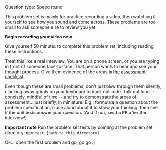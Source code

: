 Question type: Speed round

This problem set is mainly for practice recording a video, then watching it yourself to see how you sound and come across. These problems are too small to ask someone else to review you yet.

**Begin recording your video now**

Give yourself 50 minutes to complete this problem set, including reading these instructions.

Treat this like a real interview. You are on a phone screen, or you are typing in front of someone face-to-face. That person wants to hear and see your thought process. Give them evidence of the areas in [the assessment checklist](https://github.com/hackreactor/peripheral-brain/wiki/How-to-assess-interviews).

Even though these are small problems, don't just blow through them silently, clacking away grimly on your keyboard to hack out code.  Talk out loud -- concisely, mindful of time -- and try to demonstrate the areas of assessment...  just briefly, in miniature. E.g., formulate a question about the problem specification, muse aloud about it to show your thinking, then see if the unit tests answer your question. (And if not, send a PR after the interview!)

**Important note** Run the problem set tests by pointing at the problem set directory: `npm test {path to this directory}`

Ok... open the first problem and go, go go :)

